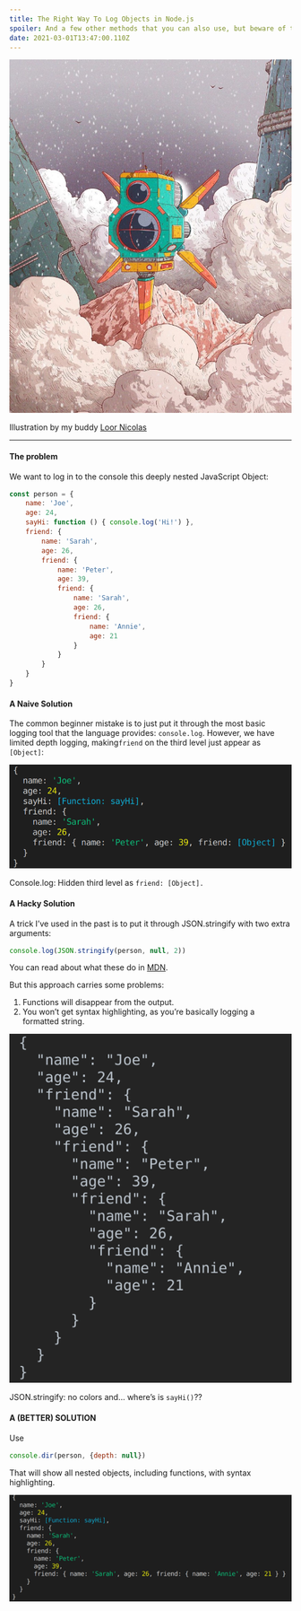 ```yaml
---
title: The Right Way To Log Objects in Node.js
spoiler: And a few other methods that you can also use, but beware of the caveats!
date: 2021-03-01T13:47:00.110Z
---
```



![](images/0.png)


Illustration by my buddy [Loor Nicolas](https://www.instagram.com/loornicolas/)

---

#### The problem

We want to log in to the console this deeply nested JavaScript Object:
```js
const person = {
    name: 'Joe',
    age: 24,
    sayHi: function () { console.log('Hi!') },
    friend: {
        name: 'Sarah',
        age: 26,
        friend: {
            name: 'Peter',
            age: 39,
            friend: {
                name: 'Sarah',
                age: 26,
                friend: {
                    name: 'Annie',
                    age: 21
                }
            }
        }
    }
}
```

#### A Naive Solution

The common beginner mistake is to just put it through the most basic logging tool that the language provides: `console.log`. However, we have limited depth logging, making`friend` on the third level just appear as `[Object]`:

![](images/1.png)

Console.log: Hidden third level as `friend: [Object].`

#### A Hacky Solution

A trick I’ve used in the past is to put it through JSON.stringify with two extra arguments:

```js
console.log(JSON.stringify(person, null, 2))
```

You can read about what these do in [MDN](https://developer.mozilla.org/en-US/docs/Web/JavaScript/Reference/Global_Objects/JSON/stringify).

But this approach carries some problems:

1. Functions will disappear from the output.
2. You won’t get syntax highlighting, as you’re basically logging a formatted string.

![](images/2.png)

JSON.stringify: no colors and… where’s is `sayHi()`??

#### **A (BETTER) SOLUTION**

Use
```js
console.dir(person, {depth: null})
```

That will show all nested objects, including functions, with syntax highlighting.

![](images/3.png)
